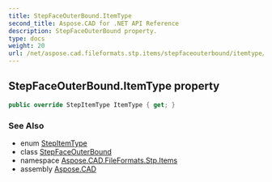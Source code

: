 ```yaml
---
title: StepFaceOuterBound.ItemType
second_title: Aspose.CAD for .NET API Reference
description: StepFaceOuterBound property. 
type: docs
weight: 20
url: /net/aspose.cad.fileformats.stp.items/stepfaceouterbound/itemtype/
---
```

## StepFaceOuterBound.ItemType property

```csharp
public override StepItemType ItemType { get; }
```

### See Also

* enum [StepItemType](../../stepitemtype/)
* class [StepFaceOuterBound](../)
* namespace [Aspose.CAD.FileFormats.Stp.Items](../../stepfaceouterbound/)
* assembly [Aspose.CAD](../../../)


